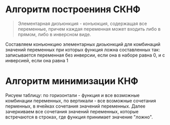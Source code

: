 # Алгоритм построениня СКНФ

> Элементарная дизъюнкция - конъюкция, содержащая все переменные, причем каждая переменная может входить либо в прямом, либо в инверсном виде.

Составляем конъюнкцию элементарных дизьюнкций для комбинаций значений переменных при которых функция ложна составленных так: записывается переменная без инверсии, если она в наборе равна 0, и с инверсией, если она равна 1
# Алгоритм минимизации КНФ
Рисуем таблицу: по горизонтали - функция и все возможные комбинации переменных, по вертикали - все возможные сочетания перменных, в ячейках сочетания значений переменных.
Далее зачеркиваем все сочетания значений переменных, которые встречаются в строках, где функция принимает значение "ложно".
